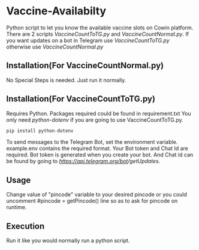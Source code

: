 # Vaccine-Availabilty
Python script to let you know the available vaccine slots on Cowin platform.
There are 2 scripts *VaccineCountToTG.py* and *VaccineCountNormal.py*.
If you want updates on a bot in Telegram use *VaccineCountToTG.py* otherwise use *VaccineCountNormal.py*

## Installation(For VaccineCountNormal.py)
No Special Steps is needed. Just run it normally.

## Installation(For VaccineCountToTG.py)

Requires Python.
Packages required could be found in requirement.txt
You only need *python-dotenv* if you are going to use VaccineCountToTG.py.

```bash
pip install python-dotenv
```
To send messages to the Telegram Bot, set the environment variable. example.env contains the required format. Your Bot token and Chat Id are required. 
Bot token is generated when you create your bot. And Chat id can be found by going to *https://api.telegram.org/bot<Your bot token>/getUpdates*.

## Usage

Change value of "pincode" variable to your desired pincode or you could uncomment #pincode = getPincode() line so as to ask for pincode on runtime.

## Execution
Run it like you would normally run a python script.




